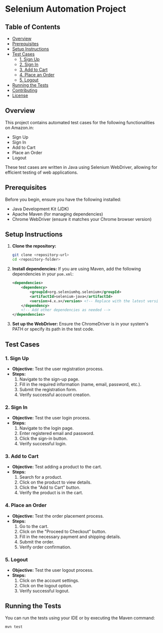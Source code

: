 
# Selenium Automation Project

## Table of Contents
- [Overview](#overview)
- [Prerequisites](#prerequisites)
- [Setup Instructions](#setup-instructions)
- [Test Cases](#test-cases)
  - [1. Sign Up](#1-sign-up)
  - [2. Sign In](#2-sign-in)
  - [3. Add to Cart](#3-add-to-cart)
  - [4. Place an Order](#4-place-an-order)
  - [5. Logout](#5-logout)
- [Running the Tests](#running-the-tests)
- [Contributing](#contributing)
- [License](#license)

## Overview
This project contains automated test cases for the following functionalities on Amazon.in:
- Sign Up
- Sign In
- Add to Cart
- Place an Order
- Logout

These test cases are written in Java using Selenium WebDriver, allowing for efficient testing of web applications.

## Prerequisites
Before you begin, ensure you have the following installed:
- Java Development Kit (JDK)
- Apache Maven (for managing dependencies)
- Chrome WebDriver (ensure it matches your Chrome browser version)

## Setup Instructions
1. **Clone the repository:**
   ```bash
   git clone <repository-url>
   cd <repository-folder>
   ```

2. **Install dependencies:**
   If you are using Maven, add the following dependencies in your `pom.xml`:
   ```xml
   <dependencies>
       <dependency>
           <groupId>org.seleniumhq.selenium</groupId>
           <artifactId>selenium-java</artifactId>
           <version>4.x.x</version> <!-- Replace with the latest version -->
       </dependency>
       <!-- Add other dependencies as needed -->
   </dependencies>
   ```

3. **Set up the WebDriver:**
   Ensure the ChromeDriver is in your system's PATH or specify its path in the test code.

## Test Cases

### 1. Sign Up
- **Objective:** Test the user registration process.
- **Steps:**
  1. Navigate to the sign-up page.
  2. Fill in the required information (name, email, password, etc.).
  3. Submit the registration form.
  4. Verify successful account creation.

### 2. Sign In
- **Objective:** Test the user login process.
- **Steps:**
  1. Navigate to the login page.
  2. Enter registered email and password.
  3. Click the sign-in button.
  4. Verify successful login.

### 3. Add to Cart
- **Objective:** Test adding a product to the cart.
- **Steps:**
  1. Search for a product.
  2. Click on the product to view details.
  3. Click the "Add to Cart" button.
  4. Verify the product is in the cart.

### 4. Place an Order
- **Objective:** Test the order placement process.
- **Steps:**
  1. Go to the cart.
  2. Click on the "Proceed to Checkout" button.
  3. Fill in the necessary payment and shipping details.
  4. Submit the order.
  5. Verify order confirmation.

### 5. Logout
- **Objective:** Test the user logout process.
- **Steps:**
  1. Click on the account settings.
  2. Click on the logout option.
  3. Verify successful logout.

## Running the Tests
You can run the tests using your IDE or by executing the Maven command:
```bash
mvn test
```


